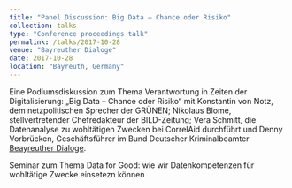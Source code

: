 ```yaml
---
title: "Panel Discussion: Big Data – Chance oder Risiko"
collection: talks
type: "Conference proceedings talk"
permalink: /talks/2017-10-28
venue: "Bayreuther Dialoge"
date: 2017-10-28
location: "Bayreuth, Germany"
---
```


Eine Podiumsdiskussion zum Thema Verantwortung in Zeiten der Digitalisierung: „Big Data – Chance oder Risiko“ mit Konstantin von Notz, dem netzpolitischen Sprecher der GRÜNEN; Nikolaus Blome, stellvertretender Chefredakteur der BILD-Zeitung; Vera Schmitt, die Datenanalyse zu wohltätigen Zwecken bei CorrelAid durchführt und Denny Vorbrücken, Geschäftsführer im Bund Deutscher Kriminalbeamter [Beayreuther Dialoge](https://tu-dresden.de/bu/wirtschaft/ressourcen/dateien/studium/news/Bayreuther-Dialoge-2017.pdf?lang=de). 

Seminar zum Thema Data for Good: wie wir Datenkompetenzen für wohltätige Zwecke einsetezn können
